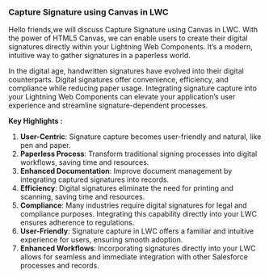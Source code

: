 ### Capture Signature using Canvas in LWC

Hello friends,we will discuss Capture Signature using Canvas in LWC. With the power of HTML5 Canvas, we can enable users to create their digital signatures directly within your Lightning Web Components. It’s a modern, intuitive way to gather signatures in a paperless world.

In the digital age, handwritten signatures have evolved into their digital counterparts. Digital signatures offer convenience, efficiency, and compliance while reducing paper usage. Integrating signature capture into your Lightning Web Components can elevate your application’s user experience and streamline signature-dependent processes.

**Key Highlights :**

1. **User-Centric**: Signature capture becomes user-friendly and natural, like pen and paper.
2. **Paperless Process**: Transform traditional signing processes into digital workflows, saving time and resources.
3. **Enhanced Documentation**: Improve document management by integrating captured signatures into records.
4. **Efficiency**: Digital signatures eliminate the need for printing and scanning, saving time and resources.
5. **Compliance**: Many industries require digital signatures for legal and compliance purposes. Integrating this capability directly into your LWC ensures adherence to regulations.
6. **User-Friendly**: Signature capture in LWC offers a familiar and intuitive experience for users, ensuring smooth adoption.
7. **Enhanced Workflows**: Incorporating signatures directly into your LWC allows for seamless and immediate integration with other Salesforce processes and records.
